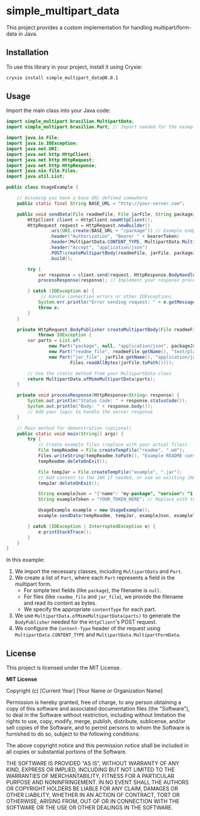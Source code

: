 # simple_multipart_data

This project provides a custom implementation for handling multipart/form-data in Java.

## Installation

To use this library in your project, install it using Cryxie:

```bash
cryxie install simple_multipart_data@0.0.1
```

## Usage

Import the main class into your Java code:

```java
import simple_multipart.brasilian.MultipartData;
import simple_multipart.brasilian.Part; // Import needed for the example

import java.io.File;
import java.io.IOException;
import java.net.URI;
import java.net.http.HttpClient;
import java.net.http.HttpRequest;
import java.net.http.HttpResponse;
import java.nio.file.Files;
import java.util.List;

public class UsageExample {

    // Assuming you have a base URL defined somewhere
    public static final String BASE_URL = "http://your-server.com";

    public void sendData(File readmeFile, File jarFile, String packageJson, String bearerToken) throws IOException, InterruptedException {
        HttpClient client = HttpClient.newHttpClient();
        HttpRequest request = HttpRequest.newBuilder()
                .uri(URI.create(BASE_URL + "/package")) // Example endpoint
                .header("Authorization", "Bearer " + bearerToken)
                .header(MultipartData.CONTENT_TYPE, MultipartData.MultipartFormData)
                .header("Accept", "application/json")
                .POST(createMultipartBody(readmeFile, jarFile, packageJson))
                .build();

        try {
            var response = client.send(request, HttpResponse.BodyHandlers.ofString());
            processResponse(response); // Implement your response processing logic

        } catch (IOException e) {
             // Handle connection errors or other IOExceptions
            System.err.println("Error sending request: " + e.getMessage());
            throw e;
        }
    }

    private HttpRequest.BodyPublisher createMultipartBody(File readmeFile, File jarFile, String packageJson)
            throws IOException {
        var parts = List.of(
                new Part("package", null, "application/json", packageJson.getBytes()),
                new Part("readme_file", readmeFile.getName(), "text/plain", Files.readAllBytes(readmeFile.toPath())),
                new Part("jar_file", jarFile.getName(), "application/java-archive",
                        Files.readAllBytes(jarFile.toPath())));

        // Use the static method from your MultipartData class
        return MultipartData.ofMimeMultipartData(parts);
    }

    private void processResponse(HttpResponse<String> response) {
        System.out.println("Status Code: " + response.statusCode());
        System.out.println("Body: " + response.body());
        // Add your logic to handle the server response
    }

    // Main method for demonstration (optional)
    public static void main(String[] args) {
        try {
            // Create example files (replace with your actual files)
            File tempReadme = File.createTempFile("readme", ".md");
            Files.writeString(tempReadme.toPath(), "Example README content.");
            tempReadme.deleteOnExit();

            File tempJar = File.createTempFile("example", ".jar");
            // Add content to the JAR if needed, or use an existing JAR
            tempJar.deleteOnExit();

            String exampleJson = "{"name": "my-package", "version": "1.0.0"}"; // Example JSON
            String exampleToken = "YOUR_TOKEN_HERE"; // Replace with the actual token

            UsageExample example = new UsageExample();
            example.sendData(tempReadme, tempJar, exampleJson, exampleToken);

        } catch (IOException | InterruptedException e) {
            e.printStackTrace();
        }
    }
}
```

In this example:

1.  We import the necessary classes, including `MultipartData` and `Part`.
2.  We create a list of `Part`, where each `Part` represents a field in the multipart form.
    - For simple text fields (like `package`), the filename is `null`.
    - For files (like `readme_file` and `jar_file`), we provide the filename and read its content as bytes.
    - We specify the appropriate `contentType` for each part.
3.  We use `MultipartData.ofMimeMultipartData(parts)` to generate the `BodyPublisher` needed for the `HttpClient`'s POST request.
4.  We configure the `Content-Type` header of the request using `MultipartData.CONTENT_TYPE` and `MultipartData.MultipartFormData`.

## License

This project is licensed under the MIT License.

**MIT License**

Copyright (c) [Current Year] [Your Name or Organization Name]

Permission is hereby granted, free of charge, to any person obtaining a copy
of this software and associated documentation files (the "Software"), to deal
in the Software without restriction, including without limitation the rights
to use, copy, modify, merge, publish, distribute, sublicense, and/or sell
copies of the Software, and to permit persons to whom the Software is
furnished to do so, subject to the following conditions:

The above copyright notice and this permission notice shall be included in all
copies or substantial portions of the Software.

THE SOFTWARE IS PROVIDED "AS IS", WITHOUT WARRANTY OF ANY KIND, EXPRESS OR
IMPLIED, INCLUDING BUT NOT LIMITED TO THE WARRANTIES OF MERCHANTABILITY,
FITNESS FOR A PARTICULAR PURPOSE AND NONINFRINGEMENT. IN NO EVENT SHALL THE
AUTHORS OR COPYRIGHT HOLDERS BE LIABLE FOR ANY CLAIM, DAMAGES OR OTHER
LIABILITY, WHETHER IN AN ACTION OF CONTRACT, TORT OR OTHERWISE, ARISING FROM,
OUT OF OR IN CONNECTION WITH THE SOFTWARE OR THE USE OR OTHER DEALINGS IN THE
SOFTWARE.
